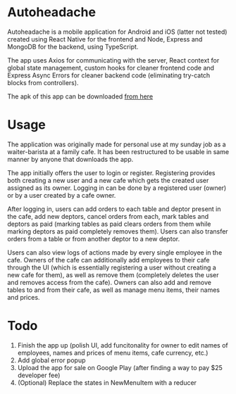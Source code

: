 # Autoheadache

Autoheadache is a mobile application for Android and iOS (latter not tested) created using React Native for the frontend and Node, Express and MongoDB for the backend, using TypeScript.

The app uses Axios for communicating with the server, React context for global state management, custom hooks for cleaner frontend code and Express Async Errors for cleaner backend code (eliminating try-catch blocks from controllers).

The apk of this app can be downloaded <a href="https://expo.dev/artifacts/eas/3PsPBjrGwqEULqsXdoRoKR.apk">from here</a>

# Usage

The application was originally made for personal use at my sunday job as a waiter-barista at a family cafe. It has been restructured to be usable in same manner by anyone that downloads the app.

The app initially offers the user to login or register. Registering provides both creating a new user and a new cafe which gets the created user assigned as its owner. Logging in can be done by a registered user (owner) or by a user created by a cafe owner.

After logging in, users can add orders to each table and deptor present in the cafe, add new deptors, cancel orders from each, mark tables and deptors as paid (marking tables as paid clears orders from them while marking deptors as paid completely removes them). Users can also transfer orders from a table or from another deptor to a new deptor.

Users can also view logs of actions made by every single employee in the cafe. Owners of the cafe can additionally add employees to their cafe through the UI (which is essentially registering a user without creating a new cafe for them), as well as remove them (completely deletes the user and removes access from the cafe). Owners can also add and remove tables to and from their cafe, as well as manage menu items, their names and prices.

# Todo

1. Finish the app up (polish UI, add funcitonality for owner to edit names of employees, names and prices of menu items, cafe currency, etc.)
2. Add global error popup
3. Upload the app for sale on Google Play (after finding a way to pay $25 developer fee)
4. (Optional) Replace the states in NewMenuItem with a reducer
